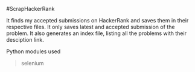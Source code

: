 #ScrapHackerRank

It finds my accepted submissions on HackerRank and saves them in their respective files. It only saves latest and accepted submission of the problem.
It also generates an index file, listing all the problems with their desciption link.

Python modules used
>selenium